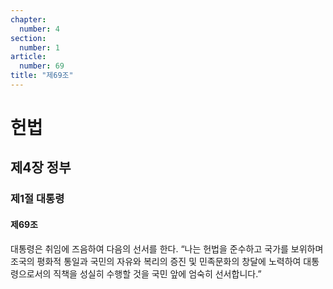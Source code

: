 ```yaml
---
chapter:
  number: 4
section:
  number: 1
article:
  number: 69
title: "제69조"
---
```

# 헌법

## 제4장 정부

### 제1절 대통령

#### 제69조

대통령은 취임에 즈음하여 다음의 선서를 한다.
“나는 헌법을 준수하고 국가를 보위하며 조국의 평화적 통일과 국민의 자유와 복리의 증진 및 민족문화의 창달에 노력하여 대통령으로서의 직책을 성실히 수행할 것을 국민 앞에 엄숙히 선서합니다.”
